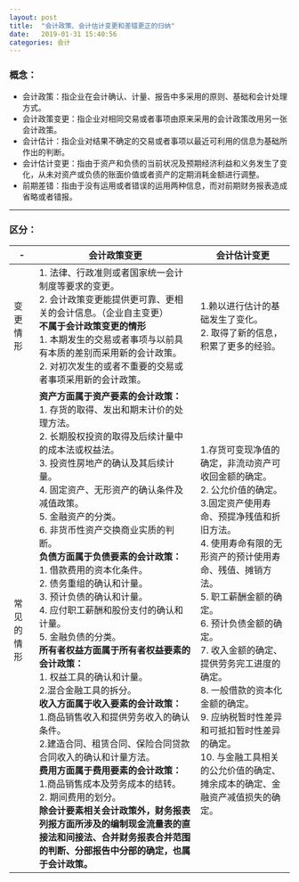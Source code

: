 ```yaml
---
layout: post
title:  "会计政策、会计估计变更和差错更正的归纳"
date:   2019-01-31 15:40:56
categories: 会计
---
```




### 概念： ###

  - 会计政策：指企业在会计确认、计量、报告中多采用的原则、基础和会计处理方式。
  - 会计政策变更：指企业对相同交易或者事项由原来采用的会计政策改用另一张会计政策。
  - 会计估计：指企业对结果不确定的交易或者事项以最近可利用的信息为基础所作出的判断。
  - 会计估计变更：指由于资产和负债的当前状况及预期经济利益和义务发生了变化，从未对资产或负债的账面价值或者资产的定期消耗金额进行调整。
  - 前期差错：指由于没有运用或者错误的运用两种信息，而对前期财务报表造成省略或者错报。



------

### 区分： ### 

|-|会计政策变更|会计估计变更|
|-----|-----|-----|
|变更情形| 1. 法律、行政准则或者国家统一会计制度等要求的变更。<br>2. 会计政策变更能提供更可靠、更相关的会计信息。（企业自主变更）<br>**不属于会计政策变更的情形**<br>1. 本期发生的交易或者事项与以前具有本质的差别而采用新的会计政策。<br>2. 对初次发生的或者不重要的交易或者事项采用新的会计政策。|1.赖以进行估计的基础发生了变化。<br>2. 取得了新的信息，积累了更多的经验。|
|常见的情形|**资产方面属于资产要素的会计政策：**<br>	1. 存货的取得、发出和期末计价的处理方法。<br>	2. 长期股权投资的取得及后续计量中的成本法或权益法。<br>	3. 投资性房地产的确认及其后续计量。<br>	4. 固定资产、无形资产的确认条件及减值政策。<br>	5. 金融资产的分类。<br>	6. 非货币性资产交换商业实质的判断。<br>**负债方面属于负债要素的会计政策：** <br>	1. 借款费用的资本化条件。<br>	2. 债务重组的确认和计量。<br>	3. 预计负债的确认和计量。<br>	4. 应付职工薪酬和股份支付的确认和计量。<br>	5. 金融负债的分类。<br>**所有者权益方面属于所有者权益要素的会计政策：** <br>1. 权益工具的确认和计量。<br>2.混合金融工具的拆分。<br> **收入方面属于收入要素的会计政策：** <br>1.商品销售收入和提供劳务收入的确认条件。<br>2.建造合同、租赁合同、保险合同贷款合同收入的确认和计量方法。<br> **费用方面属于费用要素的会计政策：** <br>1.商品销售成本及劳务成本的结转。<br>2. 期间费用的划分。<br> **除会计要素相关会计政策外，财务报表列报方面所涉及的编制现金流量表的直接法和间接法、合并财务报表合并范围的判断、分部报告中分部的确定，也属于会计政策。**|1.存货可变现净值的确定，非流动资产可收回金额的确定。<br>2. 公允价值的确定。<br> 3.固定资产使用寿命、预提净残值和折旧方法。<br>4. 使用寿命有限的无形资产的预计使用寿命、残值、摊销方法。<br>5. 职工薪酬金额的确定。 <br>6. 预计负债金额的确定。 <br>7. 收入金额的确定、提供劳务完工进度的确定。<br>8. 一般借款的资本化金额的确定。<br>9. 应纳税暂时性差异和可抵扣暂时性差异的确定。<br>10. 与金融工具相关的公允价值的确定、摊余成本的确定、金融资产减值损失的确定。|

